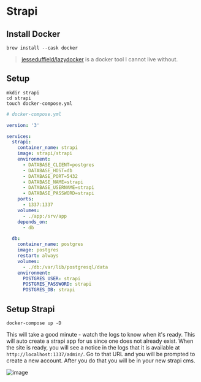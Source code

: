 # Strapi

## Install Docker

```
brew install --cask docker
```

>[jesseduffield/lazydocker](https://github.com/jesseduffield/lazydocker) is a docker tool I cannot live without.

## Setup

```
mkdir strapi
cd strapi
touch docker-compose.yml
```

```yml
# docker-compose.yml

version: '3'

services:
  strapi:
    container_name: strapi
    image: strapi/strapi
    environment:
      - DATABASE_CLIENT=postgres
      - DATABASE_HOST=db
      - DATABASE_PORT=5432
      - DATABASE_NAME=strapi
      - DATABASE_USERNAME=strapi
      - DATABASE_PASSWORD=strapi
    ports:
      - 1337:1337
    volumes:
      - ./app:/srv/app
    depends_on:
      - db

  db:
    container_name: postgres
    image: postgres
    restart: always
    volumes:
      - ./db:/var/lib/postgresql/data
    environment:
      POSTGRES_USER: strapi
      POSTGRES_PASSWORD: strapi
      POSTGRES_DB: strapi
```

## Setup Strapi

```
docker-compose up -D
```

This will take a good minute - watch the logs to know when it's ready. This will auto create a strapi app for us since one does not already exist. When the site is ready, you will see a notice in the logs that it is available at `http://localhost:1337/admin/`. Go to that URL and you will be prompted to create a new account. After you do that you will be in your new strapi cms.

![image](https://github.com/andrewmcodes/notes-wiki/raw/master/images/Wed_Mar_10_2021_1615356497181.png)
